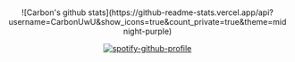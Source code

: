 ### 
<div align="center">
![Carbon's github stats](https://github-readme-stats.vercel.app/api?username=CarbonUwU&show_icons=true&count_private=true&theme=midnight-purple)

[![spotify-github-profile](https://spotify-github-profile.vercel.app/api/view?uid=aestheticcarbon&cover_image=true&theme=default)](https://spotify-github-profile.vercel.app/api/view?uid=aestheticcarbon&redirect=true)
</div>  

